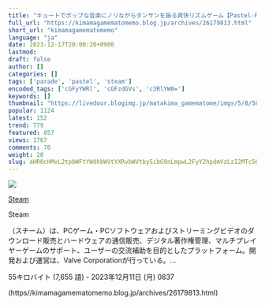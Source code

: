 ```yaml
---
title: "キュートでポップな音楽にノリながらタンサンを振る爽快リズムゲーム【Pastel☆Parade】Steamストアページが公開 "
full_url: "https://kimamagamematomemo.blog.jp/archives/26179813.html"
short_url: "kimamagamematomemo"
language: "ja"
date: 2023-12-17T20:00:20+0900
lastmod: 
draft: false
author: []
categories: []
tags: ['parade', 'pastel', 'steam']
encoded_tags: ['cGFyYWRl', 'cGFzdGVs', 'c3RlYW0=']
keywords: []
thumbnail: "https://livedoor.blogimg.jp/matakima_gamematome/imgs/5/8/58764186-s.jpg"
popular: 1124
latest: 152
trend: 779
featured: 857
views: 1767
comments: 70
weight: 20
slug: aHR0cHMvL2tpbWFtYWdhbWVtYXRvbWVtby5ibG9nLmpwL2FyY2hpdmVzLzI2MTc5ODEzLmh0bWw=
---
```


![](https://livedoor.blogimg.jp/matakima_gamematome/imgs/5/8/58764186-s.jpg)

<div><a target='_blank' href='https//ja.wikipedia.org/wiki/Steam' title='Steam'><p>Steam</p></a> <p class='searchresult'><p>Steam</p>（スチーム）は、PCゲーム・PCソフトウェアおよびストリーミングビデオのダウンロード販売とハードウェアの通信販売、デジタル著作権管理、マルチプレイヤーゲームのサポート、ユーザーの交流補助を目的としたプラットフォーム。開発および運営は、Valve Corporationが行っている。…</p> <p class='mw-search-result-data'>55キロバイト (7,655 語) - 2023年12月11日 (月) 0837</p></div>

(https//kimamagamematomemo.blog.jp/archives/26179813.html)
